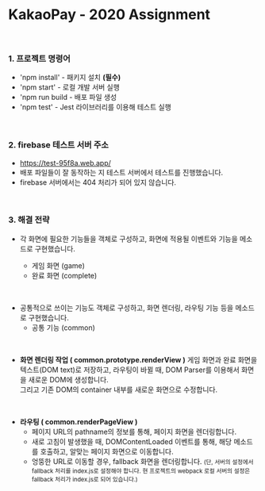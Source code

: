 
# KakaoPay - 2020 Assignment


<br/>

### 1. 프로젝트 명령어
- 'npm install' - 패키지 설치 **(필수)**
- 'npm start' - 로컬 개발 서버 실행
- 'npm run build - 배포 파일 생성
- 'npm test' - Jest 라이브러리를 이용해 테스트 실행

<br/>

### 2. firebase 테스트 서버 주소
- https://test-95f8a.web.app/
- 배포 파일들이 잘 동작하는 지 테스트 서버에서 테스트를 진행했습니다.
- firebase 서버에서는 404 처리가 되어 있지 않습니다.


<br/>

### 3. 해결 전략
- 각 화면에 필요한 기능들을 객체로 구성하고, 
화면에 적용될 이벤트와 기능을 메소드로 구현했습니다. <br>

 	- 게임 화면 (game)
  	- 완료 화면 (complete)
 
<br>

- 공통적으로 쓰이는 기능도 객체로 구성하고,
화면 렌더링, 라우팅 기능 등을 메소드로 구현했습니다. <br>
	- 공통 기능 (common) 

<br>

- **화면 렌더링 작업 ( common.prototype.renderView )**
게임 화면과 완료 화면을 텍스트(DOM text)로 저장하고,
라우팅이 바뀔 때, DOM Parser를 이용해서 화면을 새로운 DOM에 생성합니다. <br>
그리고 기존 DOM의 container 내부를 새로운 화면으로 수정합니다.


<br>

- **라우팅 ( common.renderPageView )**
	- 페이지 URL의 pathname의 정보를 통해, 페이지 화면을 렌더링합니다.
	- 새로 고침이 발생했을 때, DOMContentLoaded 이벤트를 통해, 
해당 메소드를 호출하고, 알맞는 페이지 화면으로 이동합니다. <br>
	- 엉뚱한 URL로 이동할 경우, fallback 화면을 렌더링합니다.
    <small>(단, 서버의 설정에서 fallback 처리를 index.js로 설정해야 합니다.
    현 프로젝트의 webpack 로컬 서버의 설정은 fallback 처리가 index.js로 되어 있습니다.)</small>
    
